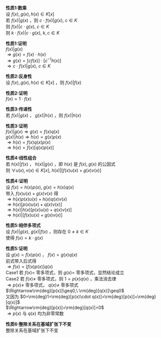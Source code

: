 **性质1:数乘**  
设 $f(x),g(x),h(x)\in K[x]$  
若 $f(x)|g(x)$ ，则 $c\cdot f(x)|g(x),\ c\in K$  
则 $f(x)|c\cdot g(x),\ c\in K$  
则 $k\cdot f(x)|c\cdot g(x),\ k,c\in K$  
  
**性质1:证明**  
$f(x)|g(x)$  
$\Rightarrow g(x)=f(x)\cdot h(x)$  
$\Rightarrow g(x)=[cf(x)]\cdot[c^{-1}h(x)]$  
$\Rightarrow c\cdot f(x)|g(x),\ c\in K$  
  
**性质2:反身性**  
设 $f(x),g(x),h(x)\in K[x]$ ，则 $f(x)|f(x)$  
  
**性质2:证明**  
$f(x)=1\cdot f(x)$  
  
**性质3:传递性**  
若 $f(x)|g(x)$ ， $g(x)|h(x)$ ，则 $f(x)|h(x)$  
  
**性质3:证明**  
$f(x)|g(x)\Rightarrow g(x)=f(x)q(x)$  
$g(x)|h(x)\Rightarrow h(x)=g(x)p(x)$  
$\Rightarrow h(x)=f(x)q(x)p(x)$  
$\Rightarrow h(x)=f(x)[q(x)p(x)]$  
  
**性质4:线性组合**  
若 $h(x)|f(x)$ ， $h(x)|g(x)$ ，即 $h(x)$ 是 $f(x),g(x)$ 的公因式  
则 $\forall u(x), v(x)\in K[x],\ h(x)|[f(x)u(x)+g(x)v(x)]$  
  
**性质4:证明**  
设 $f(x)=h(x)p(x),\ g(x)=h(x)q(x)$  
带入 $f(x)u(x)+g(x)v(x)$ 得  
$\Rightarrow h(x)p(x)u(x)+h(x)q(x)v(x)$  
$\Rightarrow h(x)[p(x)u(x)+q(x)v(x)]$  
$\Rightarrow h(x)|h(x)[p(x)u(x)+q(x)v(x)]$  
$\Rightarrow h(x)|[f(x)u(x)+g(x)v(x)]$  
  
**性质5:相伴多项式**  
设 $f(x)|g(x),\ g(x)|f(x)$ ，则存在 $0\neq k\in K$  
使得 $f(x)=k\cdot g(x)$  
  
**性质5:证明**  
设 $g(x)=f(x)p(x)$ ， $f(x)=g(x)q(x)$  
前式带入后式得  
$\Rightarrow f(x)=[f(x)p(x)]q(x)$  
Case1 若 $f(x)=$ 零多项式，则 $g(x)=$ 零多项式，显然结论成立  
Case2 若 $f(x)\neq$ 零多项式，则 $1=p(x)q(x)$ ，乘法消去律  
$\Rightarrow p(x)\neq$ 零多项式， $q(x)\neq$ 零多项式  
$\Rightarrow\rm{deg}[p(x)]\geq0,\ \rm{deg}[q(x)]\geq0$  
又因为 $0=\rm{deg}1=\rm{deg}[p(x)\cdot q(x)]=\rm{deg}[p(x)]+\rm{deg}[q(x)]$  
$\Rightarrow\rm{deg}[p(x)]=\rm{deg}[q(x)]=0$  
$\Rightarrow p(x)$ 与 $q(x)$ 均为非零常数  
  
**性质6:整除关系在基域扩张下不变**  
整除关系在基域扩张下不变  
